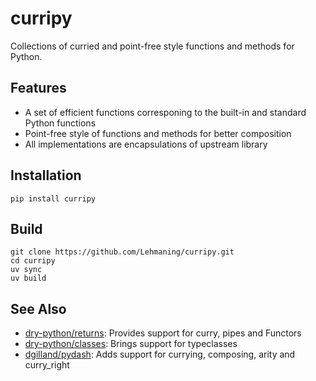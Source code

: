 # curripy

Collections of curried and point-free style functions and methods for Python.

## Features

* A set of efficient functions corresponing to the built-in and standard Python functions
* Point-free style of functions and methods for better composition
* All implementations are encapsulations of upstream library

## Installation

```shell
pip install curripy
```

## Build

```shell
git clone https://github.com/Lehmaning/curripy.git
cd curripy
uv sync
uv build
```

## See Also

* [dry-python/returns](https://github.com/dry-python/returns): Provides support for curry, pipes and Functors
* [dry-python/classes](https://github.com/dry-python/classes): Brings support for typeclasses
* [dgilland/pydash](https://github.com/dgilland/pydash): Adds support for currying, composing, arity and curry_right

